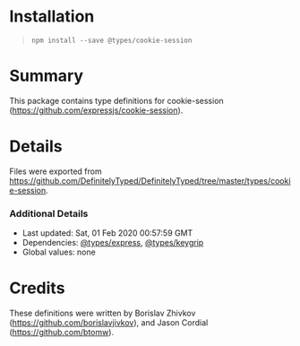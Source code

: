 # Installation
> `npm install --save @types/cookie-session`

# Summary
This package contains type definitions for cookie-session (https://github.com/expressjs/cookie-session).

# Details
Files were exported from https://github.com/DefinitelyTyped/DefinitelyTyped/tree/master/types/cookie-session.

### Additional Details
 * Last updated: Sat, 01 Feb 2020 00:57:59 GMT
 * Dependencies: [@types/express](https://npmjs.com/package/@types/express), [@types/keygrip](https://npmjs.com/package/@types/keygrip)
 * Global values: none

# Credits
These definitions were written by Borislav Zhivkov (https://github.com/borislavjivkov), and Jason Cordial (https://github.com/btomw).
